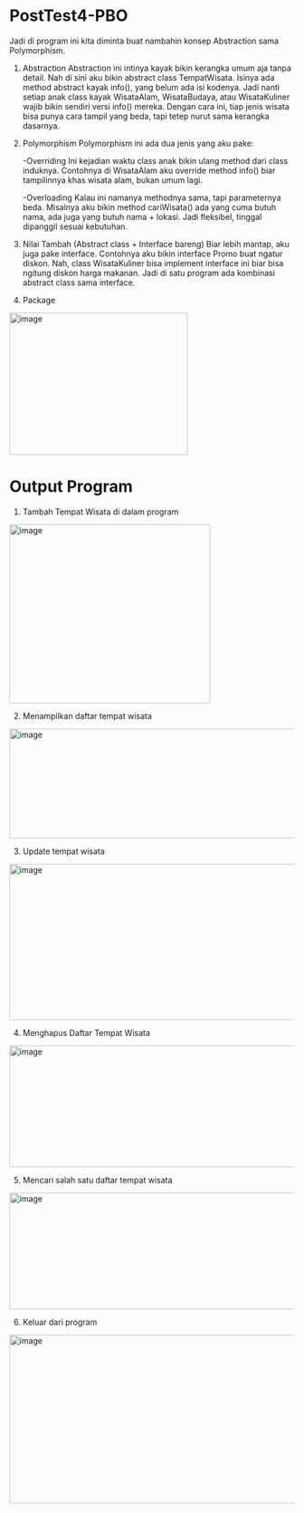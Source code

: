 # PostTest4-PBO

Jadi di program ini kita diminta buat nambahin konsep Abstraction sama Polymorphism.

1. Abstraction
Abstraction ini intinya kayak bikin kerangka umum aja tanpa detail. Nah di sini aku bikin abstract class TempatWisata. Isinya ada method abstract kayak info(), yang belum ada isi kodenya. Jadi nanti setiap anak class kayak WisataAlam, WisataBudaya, atau WisataKuliner wajib bikin sendiri versi info() mereka. Dengan cara ini, tiap jenis wisata bisa punya cara tampil yang beda, tapi tetep nurut sama kerangka dasarnya.

2. Polymorphism
Polymorphism ini ada dua jenis yang aku pake:

    -Overriding
     Ini kejadian waktu class anak bikin ulang method dari class induknya. Contohnya di WisataAlam aku override method info() biar tampilinnya khas wisata alam, bukan umum lagi.

    -Overloading
     Kalau ini namanya methodnya sama, tapi parameternya beda. Misalnya aku bikin method cariWisata() ada yang cuma butuh nama, ada juga yang butuh nama + lokasi. Jadi fleksibel, tinggal dipanggil sesuai kebutuhan.

4. Nilai Tambah (Abstract class + Interface bareng)
Biar lebih mantap, aku juga pake interface. Contohnya aku bikin interface Promo buat ngatur diskon. Nah, class WisataKuliner bisa implement interface ini biar bisa ngitung diskon harga makanan. Jadi di satu program ada kombinasi abstract class sama interface.

5. Package
<img width="315" height="251" alt="image" src="https://github.com/user-attachments/assets/9b70d858-255a-487e-8c93-04960a717889" />

# Output Program

1. Tambah Tempat Wisata di dalam program
<img width="355" height="316" alt="image" src="https://github.com/user-attachments/assets/bd6c809e-3386-43b3-801d-8d50991a8c74" />

2. Menampilkan daftar tempat wisata
<img width="708" height="194" alt="image" src="https://github.com/user-attachments/assets/1960e84c-0d64-4d6a-ae2c-1a27ababc019" />

3. Update tempat wisata
<img width="506" height="276" alt="image" src="https://github.com/user-attachments/assets/4192a8e6-6b44-40d3-88f3-bf7d5b813ceb" />

4. Menghapus Daftar Tempat Wisata
<img width="533" height="215" alt="image" src="https://github.com/user-attachments/assets/ddc29479-a30b-46a7-907d-b8b7949aa31f" />

5. Mencari salah satu daftar tempat wisata
<img width="694" height="206" alt="image" src="https://github.com/user-attachments/assets/168a5706-de4f-485b-b9b4-a6d5661504b7" />

6. Keluar dari program
<img width="584" height="298" alt="image" src="https://github.com/user-attachments/assets/5a61644b-c86b-41b0-94c1-ec279f5dfedd" />









